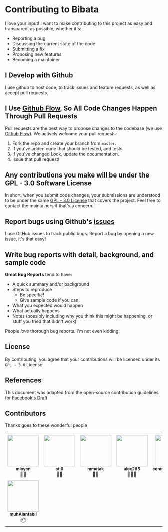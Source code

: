 # Contributing to Bibata

I love your input! I want to make contributing to this project as easy and transparent as possible, whether it's:

- Reporting a bug
- Discussing the current state of the code
- Submitting a fix
- Proposing new features
- Becoming a maintainer

## I Develop with Github

I use github to host code, to track issues and feature requests, as well as accept pull requests.

## I Use [Github Flow](https://guides.github.com/introduction/flow/index.html), So All Code Changes Happen Through Pull Requests

Pull requests are the best way to propose changes to the codebase (we use [Github Flow](https://guides.github.com/introduction/flow/index.html)). We actively welcome your pull requests:

1. Fork the repo and create your branch from `master`.
2. If you've added code that should be tested, add tests.
3. If you've changed Look, update the documentation.
4. Issue that pull request!

## Any contributions you make will be under the GPL - 3.0 Software License

In short, when you submit code changes, your submissions are understood to be under the same [GPL - 3.0 License](https://www.gnu.org/licenses/gpl-3.0.en.html) that covers the project. Feel free to contact the maintainers if that's a concern.

## Report bugs using Github's [issues](https://github.com/KaizIqbal/Bibata_Cursor/issues)

I use GitHub issues to track public bugs. Report a bug by opening a new issue, it's that easy!

## Write bug reports with detail, background, and sample code

**Great Bug Reports** tend to have:

- A quick summary and/or background
- Steps to reproduce
  - Be specific!
  - Give sample code if you can.
- What you expected would happen
- What actually happens
- Notes (possibly including why you think this might be happening, or stuff you tried that didn't work)

People _love_ thorough bug reports. I'm not even kidding.

## License

By contributing, you agree that your contributions will be licensed under its `GPL - 3.0` License.

## References

This document was adapted from the open-source contribution guidelines for [Facebook's Draft](https://github.com/facebook/draft-js/blob/a9316a723f9e918afde44dea68b5f9f39b7d9b00/CONTRIBUTING.md)

## Contributors

Thanks goes to these wonderful people

|                                                                                                                                                                        |                                                                                                                                                         |                                                                                                                                                            |                                                                                                                                                                |                                                                                                                                                                             |                                                                                                                                                                               |
| :--------------------------------------------------------------------------------------------------------------------------------------------------------------------: | :-----------------------------------------------------------------------------------------------------------------------------------------------------: | :--------------------------------------------------------------------------------------------------------------------------------------------------------: | :------------------------------------------------------------------------------------------------------------------------------------------------------------: | :-------------------------------------------------------------------------------------------------------------------------------------------------------------------------: | :---------------------------------------------------------------------------------------------------------------------------------------------------------------------------: |
|       [<img src="https://avatars3.githubusercontent.com/u/6747270?s=400&v=4" width="100px;"/><br /><sub><b>mleyen</b><br /></sub>](https://github.com/mleyen) 👨‍💻       | [<img src="https://avatars2.githubusercontent.com/u/14180792?s=400&v=4" width="100px;"/><br /><sub><b>eti0</b><br /></sub>](https://github.com/eti0) 👨‍💻 | [<img src="https://avatars0.githubusercontent.com/u/6218030?s=400&v=4" width="100px;"/><br /><sub><b>mmetak<br /></b></sub>](https://github.com/mmetak) 👨‍💻 | [<img src="https://avatars0.githubusercontent.com/u/11244308?s=400&v=4" width="100px;"/><br /><sub><b>alex285</b><br /></sub>](https://github.com/alex285)👨‍💻🐛 | [<img src="https://avatars0.githubusercontent.com/u/20587163?s=400&v=4" width="100px;"/><br /><sub><b>commonsourcecs</b><br /></sub>](https://github.com/commonsourcecs) 👨‍💻 | [<img src="https://avatars0.githubusercontent.com/u/43558271?s=400&v=4" width="100px"/><br /><sub><b>SiicaSandwhich</b><br /></sub>](https://github.com/Silicasandwhich) 👨‍💻📦 |
| [<img src="https://avatars0.githubusercontent.com/u/20869381?s=400&v=4" width="100px"/><br /><sub><b>muhAlantabli</b><br /></sub>](https://github.com/muhAlantabli) 📦 |
